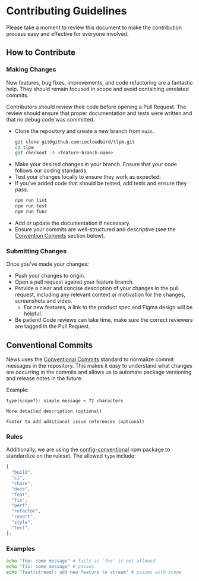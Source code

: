 # Contributing Guidelines

Please take a moment to review this document to make the contribution process easy and effective for everyone involved.

## How to Contribute

### Making Changes

New features, bug fixes, improvements, and code refactoring are a fantastic help. They should remain focused in scope and avoid containing unrelated commits.

Contributors should review their code before opening a Pull Request. The review should ensure that proper documentation and tests were written and that no debug code was committed.

- Clone the repository and create a new branch from `main`.
  ```bash
  git clone git@github.com:iecloudbird/tlpm.git
  cd tlpm
  git checkout -b <feature-branch-name>
  ```
- Make your desired changes in your branch. Ensure that your code follows our coding standards.
- Test your changes locally to ensure they work as expected:
- If you've added code that should be tested, add tests and ensure they pass.
  ```bash
  npm run lint
  npm run test
  npm run func
  ```
- Add or update the documentation if necessary.
- Ensure your commits are well-structured and descriptive (see the [Convention Commits](#conventional-commits) section below).

### Submitting Changes

Once you've made your changes:

- Push your changes to origin.
- Open a pull request against your feature branch.
- Provide a clear and concise description of your changes in the pull request, including any relevant context or motivation for the changes, screenshots and video.
  - For new features, a link to the product spec and Figma design will be helpful.
- Be patient! Code reviews can take time, make sure the correct reviewers are tagged in the Pull Request.

## Conventional Commits

News uses the [Conventional Commits](https://www.conventionalcommits.org/en/v1.0.0/) standard to normalize commit messages in the repository. This makes it easy to understand what changes are occurring in the commits and allows us to automate package versioning and release notes in the future.

Example:

```text
type(scope?): simple message < 72 characters

More detailed description (optional)

Footer to add additional issue references (optional)
```

### Rules

Additionally, we are using the [config-conventional](https://www.npmjs.com/package/@commitlint/config-conventional) npm package to standardize on the ruleset. The allowed `type` include:

```js
[
  "build",
  "ci",
  "chore",
  "docs",
  "feat",
  "fix",
  "perf",
  "refactor",
  "revert",
  "style",
  "test",
];
```

### Examples

```sh
echo "foo: some message" # fails as `foo` is not allowed
echo "fix: some message" # passes
echo "feat(stream): add new feature to stream" # passes with scope
```
